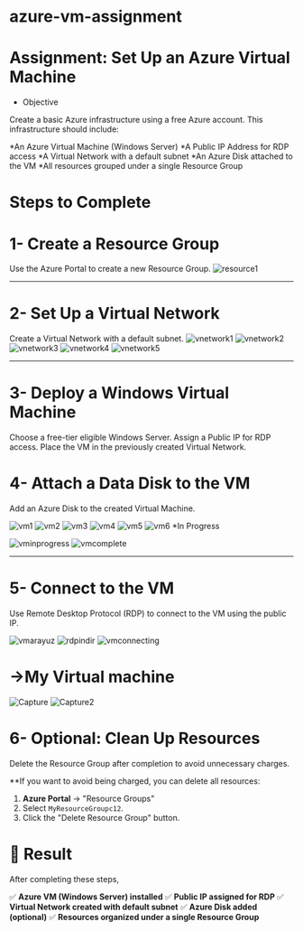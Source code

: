 # azure-vm-assignment
# Assignment: Set Up an Azure Virtual Machine 

* Objective

Create a basic Azure infrastructure using a free Azure account. This infrastructure should include:

*An Azure Virtual Machine (Windows Server)
*A Public IP Address for RDP access
*A Virtual Network with a default subnet
*An Azure Disk attached to the VM
*All resources grouped under a single Resource Group
# Steps to Complete

# 1- Create a Resource Group
Use the Azure Portal to create a new Resource Group.
![resource1](https://github.com/user-attachments/assets/cb6331c1-73b1-4da8-bfb7-1cbc3056272f)

---------------------------------------------------------------------------------------------------------------
# 2- Set Up a Virtual Network

Create a Virtual Network with a default subnet.
![vnetwork1](https://github.com/user-attachments/assets/3bb62a0e-27cd-42bd-b98e-3ede671db422)
![vnetwork2](https://github.com/user-attachments/assets/f19bb8af-50ce-4224-9f94-17867df44f9a)
![vnetwork3](https://github.com/user-attachments/assets/1353eb1a-96b2-403d-bf92-905e1bb50937)
![vnetwork4](https://github.com/user-attachments/assets/825cd504-12c6-4ffb-bcdf-73a923ebd7b8)
![vnetwork5](https://github.com/user-attachments/assets/4e80911e-02e1-4205-b435-fccad7d5c22f)

---------------------------------------------------------------------------------------------------------------
# 3- Deploy a Windows Virtual Machine

Choose a free-tier eligible Windows Server.
Assign a Public IP for RDP access.
Place the VM in the previously created Virtual Network.

# 4- Attach a Data Disk to the VM

Add an Azure Disk to the created Virtual Machine.

![vm1](https://github.com/user-attachments/assets/440620b3-85b4-4608-8bfb-9ae2a0ad8baf)
![vm2](https://github.com/user-attachments/assets/98643bc7-e1f5-4dd1-a38d-c2d3ed1ebb71)
![vm3](https://github.com/user-attachments/assets/58cbb4ac-bf46-48ee-8b77-2c76fa53a7d7)
![vm4](https://github.com/user-attachments/assets/3175fb20-2642-4930-bede-30f5b3d11b0a)
![vm5](https://github.com/user-attachments/assets/897bb0da-5b4a-4b66-93e2-8feaf47a011c)
![vm6](https://github.com/user-attachments/assets/e4f03a58-8883-4f67-9ba0-faa395075af0)
*In Progress

![vminprogress](https://github.com/user-attachments/assets/59c8aa54-8467-485d-93ce-676035634bd4)
![vmcomplete](https://github.com/user-attachments/assets/eceb6b81-e3c4-4d04-906c-842322a5e925)

---------------------------------------------------------------------------------------------------------
# 5- Connect to the VM

Use Remote Desktop Protocol (RDP) to connect to the VM using the public IP.

![vmarayuz](https://github.com/user-attachments/assets/7633123f-227b-41dd-b503-a9c192089db0)
![rdpindir](https://github.com/user-attachments/assets/9eae2544-18a0-424b-899d-c396062c5d0d)
![vmconnecting](https://github.com/user-attachments/assets/68d5ec74-3cd5-4d2a-9826-120a0db4cf86)

# ->My Virtual machine
![Capture](https://github.com/user-attachments/assets/3e324660-ece5-4278-a625-6280ce9812d4)
![Capture2](https://github.com/user-attachments/assets/4b0bdaa3-3345-4a3a-bc79-34c3fe75a6a3)

# 6- Optional: Clean Up Resources

Delete the Resource Group after completion to avoid unnecessary charges.

**If you want to avoid being charged, you can delete all resources:

1. **Azure Portal** → "Resource Groups"
2. Select `MyResourceGroupc12`.
3. Click the "Delete Resource Group" button.

# 📌 Result
After completing these steps,

✅ **Azure VM (Windows Server) installed**
✅ **Public IP assigned for RDP**
✅ **Virtual Network created with default subnet**
✅ **Azure Disk added (optional)**
✅ **Resources organized under a single Resource Group**
